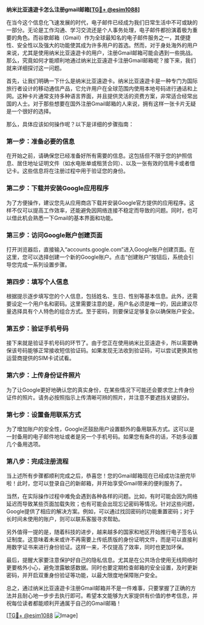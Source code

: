 **纳米比亚遠遊卡怎么注册gmail邮箱[[TG💪+ @esim1088](https://t.me/s/esim1088)]**

在当今这个信息化飞速发展的时代，电子邮件已经成为我们日常生活中不可或缺的一部分。无论是工作沟通、学习交流还是个人事务处理，电子邮件都扮演着极为重要的角色。而谷歌邮箱（Gmail）作为全球最知名的电子邮件服务之一，其便捷性、安全性以及强大的功能使其成为许多用户的首选。然而，对于身处海外的用户来说，尤其是使用纳米比亚遠遊卡的用户，注册Gmail邮箱可能会遇到一些挑战。那么，究竟如何才能顺利地通过纳米比亚遠遊卡注册Gmail邮箱呢？接下来，我们就来详细探讨这一问题。

首先，让我们明确一下什么是纳米比亚遠遊卡。纳米比亚遠遊卡是一种专门为国际旅行者设计的移动通信产品，它允许用户在全球范围内使用本地号码进行通话和上网。这种卡片通常支持多种语言界面，并且提供灵活的资费方案，非常适合经常出国的人士。对于那些想要在国外注册Gmail邮箱的人来说，拥有这样一张卡片无疑是一个很好的选择。

那么，具体应该如何操作呢？以下是详细的步骤指南：

### 第一步：准备必要的信息

在开始之前，请确保您已经准备好所有需要的信息。这包括但不限于您的护照信息、居住地址证明文件（如水电账单或租赁合同）、以及一张有效的信用卡或者借记卡。这些信息将在注册过程中用于验证您的身份。

### 第二步：下载并安装Google应用程序

为了方便操作，建议您先从应用商店下载并安装Google官方提供的应用程序。这样不仅可以提高工作效率，还能避免因网络连接不稳定而导致的问题。同时，也可以借此机会熟悉一下Gmail的基本界面和功能。

### 第三步：访问Google账户创建页面

打开浏览器后，直接输入“accounts.google.com”进入Google账户创建页面。在这里，您可以选择创建一个新的Google账户。点击“创建账户”按钮后，系统会引导您完成一系列设置步骤。

### 第四步：填写个人信息

根据提示逐步填写您的个人信息，包括姓名、生日、性别等基本信息。此外，还需要设定一个用户名和密码。这里需要注意的是，用户名必须是唯一的，因此建议尽量选择具有个人特色的组合方式。至于密码，则要保证足够复杂以确保账户安全。

### 第五步：验证手机号码

接下来就是验证手机号码的环节了。由于您正在使用纳米比亚遠遊卡，所以需要确保该号码能够正常接收短信验证码。如果发现无法收到验证码，可以尝试更换其他运营商提供的SIM卡试试看。

### 第六步：上传身份证件照片

为了让Google更好地确认您的真实身份，在某些情况下可能还会要求您上传身份证件的照片。请务必按照指示上传清晰可辨的照片，并注意不要遮挡关键部分。

### 第七步：设置备用联系方式

为了增加账户的安全性，Google还鼓励用户设置额外的备用联系方式。这可以是一封备用的电子邮件地址或者是另一个手机号码。如果您有条件的话，不妨多设置几个备用选项。

### 第八步：完成注册流程

当上述所有步骤都顺利完成之后，恭喜您！您的Gmail邮箱现在已经成功注册完毕啦！此时，您可以登录自己的新邮箱，并开始享受Gmail带来的便利服务了。

当然，在实际操作过程中难免会遇到各种各样的问题。比如，有时可能会因为网络延迟而导致某些页面加载失败；也有可能会出现忘记密码等情况。针对这些问题，Google提供了相应的解决方案。例如，可以通过找回密码的功能重置密码；对于长时间未使用的账户，则可以联系客服寻求帮助。

另外值得一提的是，随着科技的进步，越来越多的国家和地区开始推行电子签名认证制度。这意味着未来或许不再需要上传纸质版的身份证明文件，而是可以直接利用数字证书来进行身份验证。这样一来，不仅提高了效率，同时也更加环保。

最后，提醒大家要注意保护好自己的隐私信息。尤其是在公共场合使用无线网络时更要格外小心，避免泄露敏感数据。同时也要定期检查邮箱的安全设置，及时更新密码，并开启双重身份验证等功能，以最大限度地保障账户安全。

总之，通过纳米比亚遠遊卡注册Gmail邮箱并不是一件难事，只要掌握了正确的方法并且耐心地一步步去执行即可。希望本文能够为大家提供有价值的参考信息，并祝每位读者都能顺利开通属于自己的Gmail邮箱！

[[TG💪+ @esim1088](https://t.me/s/esim1088) ![Image](https://i.postimg.cc/4NQfJmqS/Snipaste-2025-05-13-00-14-12.png)]
